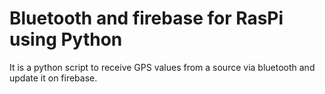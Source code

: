 # Bluetooth and firebase for RasPi using Python
It is a python script to receive GPS values from a source via bluetooth and update it on firebase.
